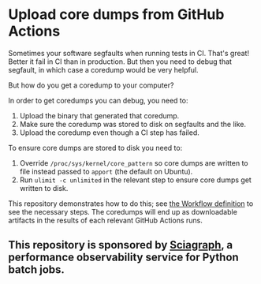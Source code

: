 # Upload core dumps from GitHub Actions

Sometimes your software segfaults when running tests in CI. That's great! Better it fail in CI than in production. But then you need to debug that segfault, in which case a coredump would be very helpful.

But how do you get a coredump to your computer?

In order to get coredumps you can debug, you need to:

1. Upload the binary that generated that coredump.
2. Make sure the coredump was stored to disk on segfaults and the like.
3. Upload the coredump even though a CI step has failed.

To ensure core dumps are stored to disk you need to:

1. Override `/proc/sys/kernel/core_pattern` so core dumps are written to file instead passed to `apport` (the default on Ubuntu).
2. Run `ulimit -c unlimited` in the relevant step to ensure core dumps get written to disk.

This repository demonstrates how to do this; see [the Workflow definition](.github/workflows/build.yml) to see the necessary steps.
The coredumps will end up as downloadable artifacts in the results of each relevant GitHub Actions runs.

## This repository is sponsored by [Sciagraph](https://sciagraph.com), a performance observability service for Python batch jobs.
